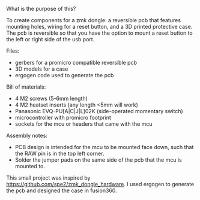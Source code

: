 What is the purpose of this?

To create components for a zmk dongle: a reversible pcb that features mounting holes, wiring for a reset button, and a 3D printed protective case. The pcb is reversible so that you have the option to mount a reset button to the left or right side of the usb port.

Files:
- gerbers for a promicro compatible reversible pcb
- 3D models for a case
- ergogen code used to generate the pcb

Bill of materials:
- 4 M2 screws (5-6mm length)
- 4 M2 heatset inserts (any length <5mm will work)
- Panasonic EVQ-PU[A|C|J|L]02K (side-operated momentary switch)
- microcontroller with promicro footprint
- sockets for the mcu or headers that came with the mcu

Assembly notes:
- PCB design is intended for the mcu to be mounted face down, such that the RAW pin is in the top left corner. 
- Solder the jumper pads on the same side of the pcb that the mcu is mounted to.


This small project was inspired by https://github.com/spe2/zmk_dongle_hardware.
I used ergogen to generate the pcb and designed the case in fusion360.
